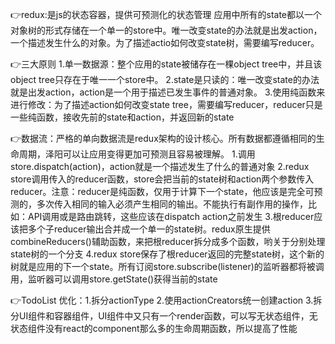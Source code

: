 
👉redux:是js的状态容器，提供可预测化的状态管理
应用中所有的state都以一个对象树的形式存储在一个单一的store中。唯一改变state的办法就是出发action，一个描述发生什么的对象。为了描述actio如何改变state树，需要编写reducer。

👉三大原则
  1.单一数据源：整个应用的state被储存在一棵object tree中，并且该object tree只存在于唯一一个store中。
  2.state是只读的：唯一改变state的办法就是出发action，action是一个用于描述已发生事件的普通对象。
  3.使用纯函数来进行修改：为了描述action如何改变state tree，需要编写reducer，reducer只是一些纯函数，接收先前的state和action，并返回新的state

👉数据流：严格的单向数据流是redux架构的设计核心。所有数据都遵循相同的生命周期，泽阳可以让应用变得更加可预测且容易被理解。
   1.调用store.dispatch(action)，action就是一个描述发生了什么的普通对象
   2.redux store调用传入的reducer函数，store会把当前的state树和action两个参数传入reducer。注意：reducer是纯函数，仅用于计算下一个state，他应该是完全可预测的，多次传入相同的输入必须产生相同的输出。不能执行有副作用的操作，比如：API调用或是路由跳转，这些应该在dispatch action之前发生
   3.根reducer应该把多个子reducer输出合并成一个单一的state树。redux原生提供combineReducers()辅助函数，来把根reducer拆分成多个函数，哟关于分别处理state树的一个分支
   4.redux store保存了根reducer返回的完整state树，这个新的树就是应用的下一个state。所有订阅store.subscribe(listener)的监听器都将被调用，监听器可以调用store.getState()获得当前的state

👉TodoList
   优化：1.拆分actionType
         2.使用actionCreators统一创建action
         3.拆分UI组件和容器组件，UI组件中又只有一个render函数，可以写无状态组件，无状态组件没有react的component那么多的生命周期函数，所以提高了性能